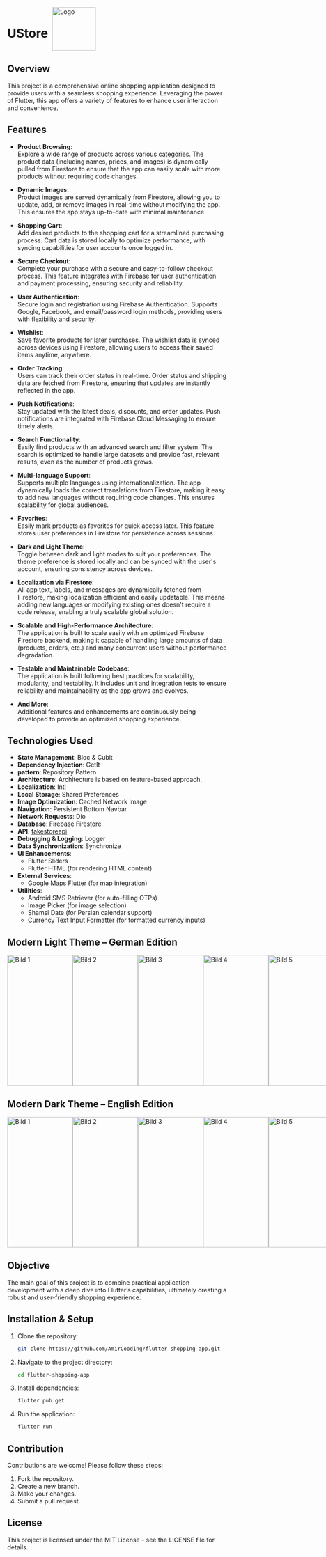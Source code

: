 <div style="display: flex; align-items: center;">
  <!-- Linke Seite mit Titel -->
  <h1>UStore</h1>

  <!-- Rechte Seite mit Logo -->
  <img src="https://github.com/user-attachments/assets/cbd7f3e0-8f17-46c7-b8f6-a83cc76d4de9" style="width: 100px; height: 100px; margin-left: 10px;" alt="Logo">
</div>





## Overview

This project is a comprehensive online shopping application designed to provide users with a seamless shopping experience. Leveraging the power of Flutter, this app offers a variety of features to enhance user interaction and convenience.




## Features

- **Product Browsing**:  
  Explore a wide range of products across various categories. The product data (including names, prices, and images) is dynamically pulled from Firestore to ensure that the app can easily scale with more products without requiring code changes.

- **Dynamic Images**:  
  Product images are served dynamically from Firestore, allowing you to update, add, or remove images in real-time without modifying the app. This ensures the app stays up-to-date with minimal maintenance.

- **Shopping Cart**:  
  Add desired products to the shopping cart for a streamlined purchasing process. Cart data is stored locally to optimize performance, with syncing capabilities for user accounts once logged in.

- **Secure Checkout**:  
  Complete your purchase with a secure and easy-to-follow checkout process. This feature integrates with Firebase for user authentication and payment processing, ensuring security and reliability.

- **User Authentication**:  
  Secure login and registration using Firebase Authentication. Supports Google, Facebook, and email/password login methods, providing users with flexibility and security.

- **Wishlist**:  
  Save favorite products for later purchases. The wishlist data is synced across devices using Firestore, allowing users to access their saved items anytime, anywhere.

- **Order Tracking**:  
  Users can track their order status in real-time. Order status and shipping data are fetched from Firestore, ensuring that updates are instantly reflected in the app.

- **Push Notifications**:  
  Stay updated with the latest deals, discounts, and order updates. Push notifications are integrated with Firebase Cloud Messaging to ensure timely alerts.

- **Search Functionality**:  
  Easily find products with an advanced search and filter system. The search is optimized to handle large datasets and provide fast, relevant results, even as the number of products grows.

- **Multi-language Support**:  
  Supports multiple languages using internationalization. The app dynamically loads the correct translations from Firestore, making it easy to add new languages without requiring code changes. This ensures scalability for global audiences.

- **Favorites**:  
  Easily mark products as favorites for quick access later. This feature stores user preferences in Firestore for persistence across sessions.

- **Dark and Light Theme**:  
  Toggle between dark and light modes to suit your preferences. The theme preference is stored locally and can be synced with the user's account, ensuring consistency across devices.

- **Localization via Firestore**:  
  All app text, labels, and messages are dynamically fetched from Firestore, making localization efficient and easily updatable. This means adding new languages or modifying existing ones doesn't require a code release, enabling a truly scalable global solution.

- **Scalable and High-Performance Architecture**:  
  The application is built to scale easily with an optimized Firebase Firestore backend, making it capable of handling large amounts of data (products, orders, etc.) and many concurrent users without performance degradation.

- **Testable and Maintainable Codebase**:  
  The application is built following best practices for scalability, modularity, and testability. It includes unit and integration tests to ensure reliability and maintainability as the app grows and evolves.

- **And More**:  
  Additional features and enhancements are continuously being developed to provide an optimized shopping experience.



## Technologies Used

- **State Management**: Bloc & Cubit
- **Dependency Injection**: GetIt
- **pattern**: Repository Pattern
- **Architecture**: Architecture is based on feature-based approach.
- **Localization**: Intl
- **Local Storage**: Shared Preferences
- **Image Optimization**: Cached Network Image
- **Navigation**: Persistent Bottom Navbar
- **Network Requests**: Dio
- **Database**: Firebase Firestore
- **API**: [fakestoreapi](https://fakestoreapi.com/)
- **Debugging & Logging**: Logger
- **Data Synchronization**: Synchronize
- **UI Enhancements**:
  - Flutter Sliders
  - Flutter HTML (for rendering HTML content)
- **External Services**:
  - Google Maps Flutter (for map integration)
- **Utilities**:
  - Android SMS Retriever (for auto-filling OTPs)
  - Image Picker (for image selection)
  - Shamsi Date (for Persian calendar support)
  - Currency Text Input Formatter (for formatted currency inputs)



## Modern Light Theme – German Edition

<div style="display: flex; justify-content: space-between; flex-wrap: nowrap;">
  <img src="https://github.com/user-attachments/assets/33228f24-5aea-47c7-a442-6c6077211818" style="width: 150px; height: 300px;" alt="Bild 1">
  <img src="https://github.com/user-attachments/assets/7aad5519-44f4-49b8-b60d-095b0d2f0e6f" style="width: 150px; height: 300px;" alt="Bild 2">
  <img src="https://github.com/user-attachments/assets/b92ea2c4-e2ab-4567-ba97-626a1b18cdd4" style="width: 150px; height: 300px;" alt="Bild 3">
  <img src="https://github.com/user-attachments/assets/92b9c503-8ab3-4f3b-a3f5-a4c5918d0d1c" style="width: 150px; height: 300px;" alt="Bild 4">
  <img src="https://github.com/user-attachments/assets/337e3063-253a-42f2-9055-6e8fe43f3aab" style="width: 150px; height: 300px;" alt="Bild 5">

</div>


## Modern Dark Theme – English Edition

<div style="display: flex; justify-content: space-between; flex-wrap: nowrap;">
   <img src="https://github.com/user-attachments/assets/6bb9ce30-5fa5-4318-8dd4-2a836a7130f4" style="width: 150px; height: 300px;" alt="Bild 1">
   <img src="https://github.com/user-attachments/assets/8454e208-52e1-41f5-ab33-d04cc3b923f9" style="width: 150px; height: 300px;" alt="Bild 2">
   <img src="https://github.com/user-attachments/assets/5fcc001f-67f2-4201-b8b2-def7800fd27c" style="width: 150px; height: 300px;" alt="Bild 3">
   <img src="https://github.com/user-attachments/assets/5d2d93da-8d14-4256-bf17-c904bc0ea4e8" style="width: 150px; height: 300px;" alt="Bild 4">
   <img src="https://github.com/user-attachments/assets/fc8bf12e-5112-4bf7-b0be-9eab951b75d5" style="width: 150px; height: 300px;" alt="Bild 5">
</div>





## Objective

The main goal of this project is to combine practical application development with a deep dive into Flutter’s capabilities, ultimately creating a robust and user-friendly shopping experience.

## Installation & Setup

1. Clone the repository:
   ```sh
   git clone https://github.com/AmirCooding/flutter-shopping-app.git
   ```
2. Navigate to the project directory:
   ```sh
   cd flutter-shopping-app
   ```
3. Install dependencies:
   ```sh
   flutter pub get
   ```
4. Run the application:
   ```sh
   flutter run
   ```

## Contribution

Contributions are welcome! Please follow these steps:

1. Fork the repository.
2. Create a new branch.
3. Make your changes.
4. Submit a pull request.

## License

This project is licensed under the MIT License - see the LICENSE file for details.


